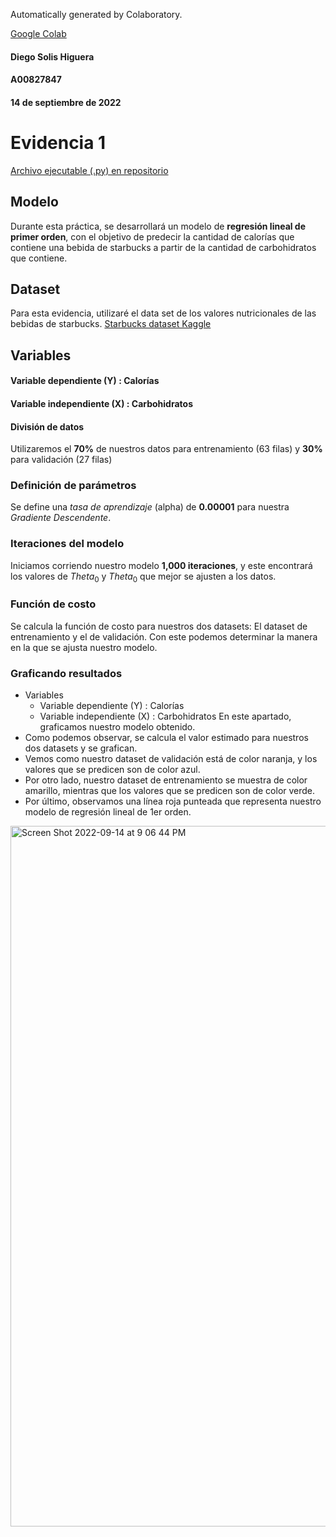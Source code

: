 Automatically generated by Colaboratory.

[Google Colab](https://colab.research.google.com/drive/1J8lcFmTJAOaGyQr-5SqXKq5a3pjI9L_B)

#### Diego Solis Higuera
#### A00827847
#### 14 de septiembre de 2022

# Evidencia 1
[Archivo ejecutable (.py) en repositorio](https://github.com/solishiguera/M2-E1/blob/main/evidencia1.py)
## Modelo
Durante esta práctica, se desarrollará un modelo de **regresión lineal de primer orden**, con el objetivo de predecir la cantidad de calorías que contiene una bebida de starbucks a partir de la cantidad de carbohidratos que contiene.

## Dataset
Para esta evidencia, utilizaré el data set de los valores nutricionales de las bebidas de starbucks. [Starbucks dataset Kaggle](https://www.kaggle.com/datasets/starbucks/starbucks-menu)

## Variables

#### Variable dependiente (Y) : Calorías
#### Variable independiente (X) : Carbohidratos

#### División de datos
Utilizaremos el **70%** de nuestros datos para entrenamiento (63 filas) y **30%** para validación (27 filas)

### Definición de parámetros
Se define una *tasa de aprendizaje* (alpha) de **0.00001** para nuestra *Gradiente Descendente*.

### Iteraciones del modelo
Iniciamos corriendo nuestro modelo **1,000 iteraciones**, y este encontrará los valores de $Theta_0$ y $Theta_0$ que mejor se ajusten a los datos.

### Función de costo
Se calcula la función de costo para nuestros dos datasets: El dataset de entrenamiento y el de validación. Con este podemos determinar la manera en la que se ajusta nuestro modelo. 

### Graficando resultados
* Variables
  * Variable dependiente (Y) : Calorías
  * Variable independiente (X) : Carbohidratos
En este apartado, graficamos nuestro modelo obtenido. 
* Como podemos observar, se calcula el valor estimado para nuestros dos datasets y se grafican.
* Vemos como nuestro dataset de validación está de color naranja, y los valores que se predicen son de color azul.
* Por otro lado, nuestro dataset de entrenamiento se muestra de color amarillo, mientras que los valores que se predicen son de color verde.
* Por último, observamos una línea roja punteada que representa nuestro modelo de regresión lineal de 1er orden. 

<img width="1121" alt="Screen Shot 2022-09-14 at 9 06 44 PM" src="https://user-images.githubusercontent.com/69832749/190296321-c8ff8d03-5399-4aff-9d35-e13f19be3812.png">

